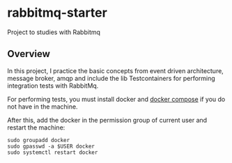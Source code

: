 # rabbitmq-starter
Project to studies with Rabbitmq

## Overview

In this project, I practice the basic concepts from event driven architecture, message broker, amqp and include the lib Testcontainers for performing integration tests with RabbitMq.

For performing tests, you must install <a hef="https://docs.docker.com/get-docker/">docker</a> and <a href="https://docs.docker.com/compose/install/linux/">docker compose</a> if you do not have in the machine.

After this, add the docker in the permission group of current user and restart the machine:

``` shell
sudo groupadd docker
sudo gpasswd -a $USER docker
sudo systemctl restart docker
```
